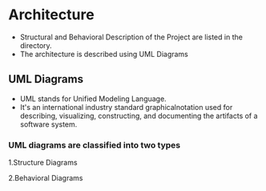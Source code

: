 # Architecture

 - Structural and Behavioral Description of the Project are listed in   the directory.
 - The architecture is described using UML Diagrams
## UML Diagrams
* UML stands for Unified Modeling Language.
* It's an international industry standard graphicalnotation used for describing, visualizing, constructing, and documenting the artifacts of a software system.
 ### UML diagrams are classified into two types
   1.Structure Diagrams
   
   2.Behavioral Diagrams
